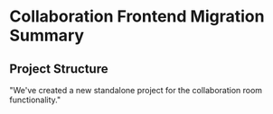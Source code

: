 # Collaboration Frontend Migration Summary 
  
## Project Structure  
  
"We've created a new standalone project for the collaboration room functionality." 
